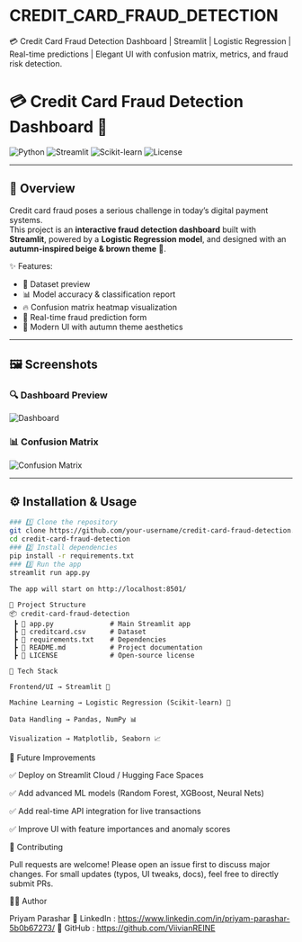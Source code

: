 # CREDIT_CARD_FRAUD_DETECTION
💳 Credit Card Fraud Detection Dashboard | Streamlit | Logistic Regression | Real-time predictions | Elegant UI with confusion matrix, metrics, and fraud risk detection.

# 💳 Credit Card Fraud Detection Dashboard 🍂

![Python](https://img.shields.io/badge/Python-3.8+-blue?style=for-the-badge&logo=python)
![Streamlit](https://img.shields.io/badge/Streamlit-App-red?style=for-the-badge&logo=streamlit)
![Scikit-learn](https://img.shields.io/badge/ML-ScikitLearn-orange?style=for-the-badge&logo=scikit-learn)
![License](https://img.shields.io/badge/License-MIT-green?style=for-the-badge)

---

## 📖 Overview

Credit card fraud poses a serious challenge in today’s digital payment systems.  
This project is an **interactive fraud detection dashboard** built with **Streamlit**, powered by a **Logistic Regression model**, and designed with an **autumn-inspired beige & brown theme** 🍁.  

✨ Features:
- 📂 Dataset preview  
- 📊 Model accuracy & classification report  
- 🔥 Confusion matrix heatmap visualization  
- 📝 Real-time fraud prediction form  
- 🎨 Modern UI with autumn theme aesthetics  

---

## 🖼️ Screenshots

### 🔍 Dashboard Preview
![Dashboard](https://via.placeholder.com/800x400.png?text=Dashboard+Preview)

### 📊 Confusion Matrix
![Confusion Matrix](https://via.placeholder.com/800x400.png?text=Confusion+Matrix)

---

## ⚙️ Installation & Usage
``` bash
### 1️⃣ Clone the repository
git clone https://github.com/your-username/credit-card-fraud-detection.git
cd credit-card-fraud-detection
### 2️⃣ Install dependencies
pip install -r requirements.txt
### 3️⃣ Run the app
streamlit run app.py

The app will start on http://localhost:8501/

```


```
📂 Project Structure
📦 credit-card-fraud-detection
 ┣ 📜 app.py              # Main Streamlit app
 ┣ 📜 creditcard.csv      # Dataset
 ┣ 📜 requirements.txt    # Dependencies
 ┣ 📜 README.md           # Project documentation
 ┣ 📜 LICENSE             # Open-source license

```
```
🧠 Tech Stack

Frontend/UI → Streamlit 🎨

Machine Learning → Logistic Regression (Scikit-learn) 🤖

Data Handling → Pandas, NumPy 📊

Visualization → Matplotlib, Seaborn 📈

```

🎯 Future Improvements

✅ Deploy on Streamlit Cloud / Hugging Face Spaces

✅ Add advanced ML models (Random Forest, XGBoost, Neural Nets)

✅ Add real-time API integration for live transactions

✅ Improve UI with feature importances and anomaly scores


🤝 Contributing

Pull requests are welcome! Please open an issue first to discuss major changes.
For small updates (typos, UI tweaks, docs), feel free to directly submit PRs.


👨‍💻 Author

Priyam Parashar
💼 LinkedIn : https://www.linkedin.com/in/priyam-parashar-5b0b67273/
🐙 GitHub : https://github.com/ViivianREINE

